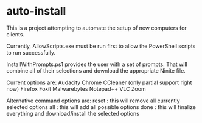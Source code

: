 # auto-install

This is a project attempting to automate the setup of new computers for clients. 

Currently, AllowScripts.exe must be run first to allow the PowerShell scripts to run successfully.

InstallWithPrompts.ps1 provides the user with a set of prompts. That will combine all of their selections and download the appropriate Ninite file.

Current options are:
Audacity
Chrome
CCleaner (only partial support right now)
Firefox
Foxit
Malwarebytes
Notepad++
VLC
Zoom

Alternative command options are:
reset : this will remove all currently selected options
all : this will add all possible options
done : this will finalize everything and download/install the selected options

